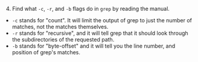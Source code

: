 4. Find what `-c`, `-r`, and `-b` flags do in `grep` by reading the manual.

 * `-c` stands for "count".  It will limit the output of grep to just the number of matches, not the matches themselves.
 * `-r` stands for "recursive", and it will tell grep that it should look through the subdirectories of the requested path.
 * `-b` stands for "byte-offset" and it will tell you the line number, and position of grep's matches. 
